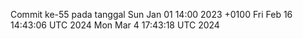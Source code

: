 Commit ke-55 pada tanggal Sun Jan 01 14:00 2023 +0100
Fri Feb 16 14:43:06 UTC 2024
Mon Mar  4 17:43:18 UTC 2024

